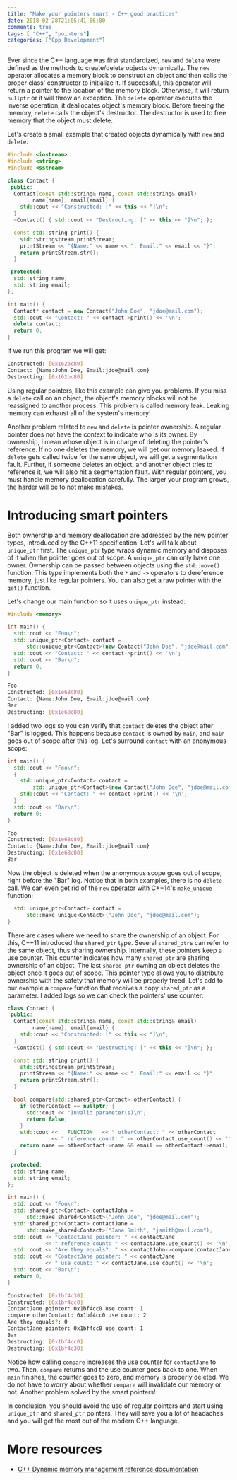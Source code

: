 ```yaml
---
title: "Make your pointers smart - C++ good practices"
date: 2018-02-28T21:05:41-06:00
comments: true
tags: [ "C++", "pointers"]
categories: ["Cpp Development"]
---
```


Ever since the C++ language was first standardized, `new` and `delete` were defined as the methods to create/delete objects dynamically. The `new` operator allocates a memory block to construct an object and then calls the proper class' constructor to initialize it. If successful, this operator will return a pointer to the location of the memory block. Otherwise, it will return `nullptr` or it will throw an exception. The `delete` operator executes the inverse operation, it deallocates object's memory block. Before freeing the memory, `delete` calls the object's destructor. The destructor is used to free memory that the object must delete.

Let's create a small example that created objects dynamically with `new` and `delete`:

```c++
#include <iostream>
#include <string>
#include <sstream>

class Contact {
 public:
  Contact(const std::string& name, const std::string& email)
      : name{name}, email{email} {
    std::cout << "Constructed: [" << this << "]\n";
  }
  ~Contact() { std::cout << "Destructing: [" << this << "]\n"; };

  const std::string print() {
    std::stringstream printStream;
    printStream << "{Name:" << name << ", Email:" << email << "}";
    return printStream.str();
  }

 protected:
  std::string name;
  std::string email;
};

int main() {
  Contact* contact = new Contact("John Doe", "jdoe@mail.com");
  std::cout << "Contact: " << contact->print() << '\n';
  delete contact;
  return 0;
}
```

If we run this program we will get:

```bash
Constructed: [0x162bc80]
Contact: {Name:John Doe, Email:jdoe@mail.com}
Destructing: [0x162bc80]
```

Using regular pointers, like this example can give you problems. If you miss a `delete` call on an object, the object's memory blocks will not be reassigned to another process. This problem is called memory leak. Leaking memory can exhaust all of the system's memory!

Another problem related to `new` and `delete` is pointer ownership. A regular pointer does not have the context to indicate who is its owner. By ownership, I mean whose object is in charge of deleting the pointer's reference. If no one deletes the memory, we will get our memory leaked. If `delete` gets called twice for the same object, we will get a segmentation fault. Further, if someone deletes an object, and another object tries to reference it, we will also hit a segmentation fault. With regular pointers, you must handle memory deallocation carefully. The larger your program grows, the harder will be to not make mistakes.

# Introducing smart pointers

Both ownership and memory deallocation are addressed by the new pointer types, introduced by the C++11 specification. Let's will talk about `unique_ptr` first. The `unique_ptr` type wraps dynamic memory and disposes of it when the pointer goes out of scope. A `unique_ptr` can only have one owner. Ownership can be passed between objects using the `std::move()` function. This type implements both the `*` and `->` operators to dereference memory, just like regular pointers. You can also get a raw pointer with the `get()` function.

Let's change our main function so it uses `unique_ptr` instead:

```c++
#include <memory>

int main() {
  std::cout << "Foo\n";
  std::unique_ptr<Contact> contact =
      std::unique_ptr<Contact>(new Contact("John Doe", "jdoe@mail.com"));
  std::cout << "Contact: " << contact->print() << '\n';
  std::cout << "Bar\n";
  return 0;
}
```


```bash
Foo
Constructed: [0x1e68c80]
Contact: {Name:John Doe, Email:jdoe@mail.com}
Bar
Destructing: [0x1e68c80]
```

I added two logs so you can verify that `contact` deletes the object after "Bar" is logged. This happens because `contact` is owned by `main`, and `main` goes out of scope after this log. Let's surround `contact` with an anonymous scope:

```c++
int main() {
  std::cout << "Foo\n";
  {
    std::unique_ptr<Contact> contact =
        std::unique_ptr<Contact>(new Contact("John Doe", "jdoe@mail.com"));
    std::cout << "Contact: " << contact->print() << '\n';
  }
  std::cout << "Bar\n";
  return 0;
}
```


```bash
Foo
Constructed: [0x1e68c80]
Contact: {Name:John Doe, Email:jdoe@mail.com}
Destructing: [0x1e68c80]
Bar
```

Now the object is deleted when the anonymous scope goes out of scope, right before the "Bar" log. Notice that in both examples, there is no `delete` call. We can even get rid of the `new` operator with C++14's `make_unique` function:

```c++
  std::unique_ptr<Contact> contact =
      std::make_unique<Contact>("John Doe", "jdoe@mail.com");
}
```

There are cases where we need to share the ownership of an object. For this, C++11 introduced the `shared_ptr` type. Several `shared_ptr`s can refer to the same object, thus sharing ownership. Internally, these pointers keep a use counter. This counter indicates how many `shared_ptr` are sharing ownership of an object. The last `shared_ptr` owning an object deletes the object once it goes out of scope. This pointer type allows you to distribute ownership with the safety that memory will be properly freed. Let's add to our example a `compare` function that receives a copy `shared_ptr` as a parameter. I added logs so we can check the pointers' use counter:

```c++
class Contact {
 public:
  Contact(const std::string& name, const std::string& email)
      : name{name}, email{email} {
    std::cout << "Constructed: [" << this << "]\n";
  }
  ~Contact() { std::cout << "Destructing: [" << this << "]\n"; };

  const std::string print() {
    std::stringstream printStream;
    printStream << "{Name:" << name << ", Email:" << email << "}";
    return printStream.str();
  }

  bool compare(std::shared_ptr<Contact> otherContact) {
    if (otherContact == nullptr) {
      std::cout << "Invalid parameter(s)\n";
      return false;
    }
    std::cout << __FUNCTION__ << " otherContact: " << otherContact
              << " reference count: " << otherContact.use_count() << '\n';
    return name == otherContact->name && email == otherContact->email;
  }

 protected:
  std::string name;
  std::string email;
};

int main() {
  std::cout << "Foo\n";
  std::shared_ptr<Contact> contactJohn =
      std::make_shared<Contact>("John Doe", "jdoe@mail.com");
  std::shared_ptr<Contact> contactJane =
      std::make_shared<Contact>("Jane Smith", "jsmith@mail.com");
  std::cout << "ContactJane pointer: " << contactJane
            << " reference count: " << contactJane.use_count() << '\n';
  std::cout << "Are they equals?: " << contactJohn->compare(contactJane) << '\n';
  std::cout << "ContactJane pointer: " << contactJane
            << " use count: " << contactJane.use_count() << '\n';
  std::cout << "Bar\n";
  return 0;
}
```

```bash
Constructed: [0x1bf4c30]
Constructed: [0x1bf4cc0]                                             
ContactJane pointer: 0x1bf4cc0 use count: 1
compare otherContact: 0x1bf4cc0 use count: 2
Are they equals?: 0
ContactJane pointer: 0x1bf4cc0 use count: 1
Bar
Destructing: [0x1bf4cc0]
Destructing: [0x1bf4c30]
```

Notice how calling `compare` increases the use counter for `contactJane` to two. Then, `compare` returns and the use counter goes back to one. When `main` finishes, the counter goes to zero, and memory is properly deleted. We do not have to worry about whether `compare` will invalidate our memory or not. Another problem solved by the smart pointers!

In conclusion, you should avoid the use of regular pointers and start using `unique_ptr` and `shared_ptr` pointers. They will save you a lot of headaches and you will get the most out of the modern C++ language.


# More resources

+ [C++ Dynamic memory management reference documentation](http://en.cppreference.com/w/cpp/memory)
